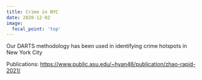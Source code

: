 ```yaml
---
title: Crime in NYC
date: 2020-12-02
image:
  focal_point: 'top'
---
```


Our DARTS methodology has been used in identifying crime hotspots in New York City

<!--more-->

Publications: https://www.public.asu.edu/~hyan46/publication/zhao-rapid-2021/